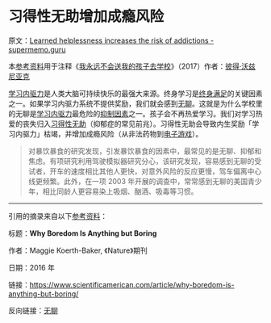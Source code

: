 # 习得性无助增加成瘾风险

原文：[Learned helplessness increases the risk of addictions - supermemo.guru](https://supermemo.guru/wiki/Learned_helplessness_increases_the_risk_of_addictions)

本[参考资料](https://supermemo.guru/wiki/References)用于注释《[我永远不会送我的孩子去学校](https://supermemo.guru/wiki/Problem_of_Schooling)》（2017）作者：[彼得·沃兹尼亚克](https://supermemo.guru/wiki/Piotr_Wozniak)

[学习内驱力](https://supermemo.guru/wiki/Learn_drive)是人类大脑可持续快乐的最强大来源。终身学习是[终身满足](https://supermemo.guru/wiki/Simple_formula_for_happiness)的关键因素之一。如果学习内驱力系统不提供奖励，我们就会感到[无聊](https://supermemo.guru/wiki/Boredom)。这就是为什么学校里的无聊是[学习内驱力](https://supermemo.guru/wiki/Learn_drive)最危险的[抑制因素](https://supermemo.guru/wiki/Schools_suppress_the_learn_drive)之一。孩子会不再热爱学习。我们对学习热爱的丧失归入[习得性无助](https://supermemo.guru/wiki/Learned_helplessness)（抑郁症的常见前兆）。习得性无助会导致内生奖励「学习内驱力」枯竭，并增加成瘾风险（从非法药物到[电子游戏](https://supermemo.guru/wiki/Videogames)）。

> 对暴饮暴食的研究发现，引发暴饮暴食的因素中，最常见的是无聊、抑郁和焦虑。有项研究利用驾驶模拟器研究分心，该研究发现，容易感到无聊的受试者，开车的速度相比其他人更快，对意外风险的反应更慢，驾车偏离中心线更频繁。此外，在一项 2003 年开展的调查中，常常感到无聊的美国青少年，相比同龄人更容易染上吸烟、酗酒、吸毒等习惯。

------

引用的摘录来自以下[参考资料](https://supermemo.guru/wiki/References)：

标题：**Why Boredom Is Anything but Boring**

作者：Maggie Koerth-Baker, 《Nature》期刊

日期：2016 年

链接：https://www.scientificamerican.com/article/why-boredom-is-anything-but-boring/

反向链接：[无聊](https://supermemo.guru/wiki/Boredom)